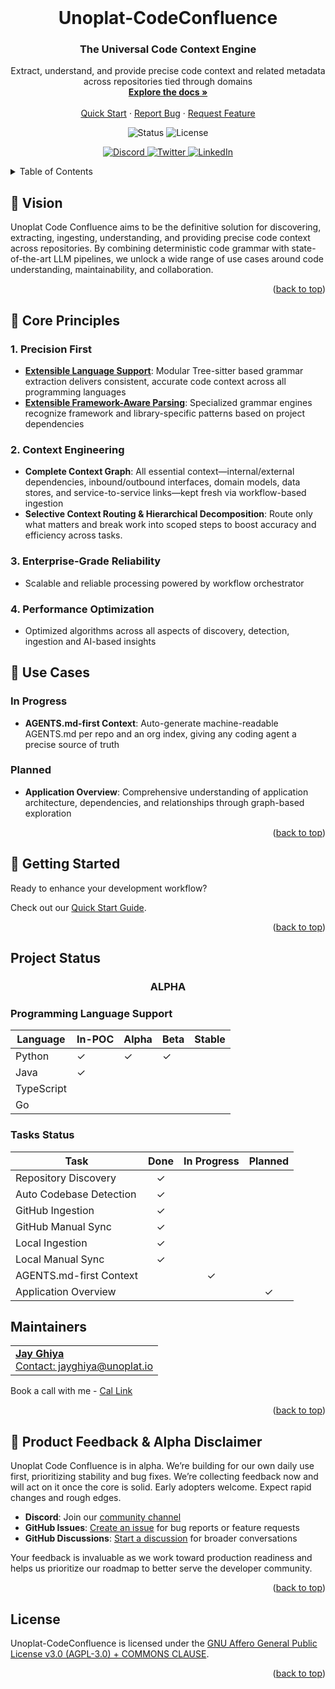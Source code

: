 <!-- PROJECT LOGO -->
<br />
<div align="center">
  <!-- If you have a logo, uncomment and use this
  <a href="https://github.com/unoplat/unoplat-code-confluence">
    <img src="images/logo.png" alt="Logo" width="80" height="80">
  </a>
  -->

  <h1 align="center">Unoplat-CodeConfluence</h1>
  <h3 align="center">The Universal Code Context Engine</h3>

  <p align="center">
    Extract, understand, and provide precise code context and related metadata across repositories tied through domains
    <br />
    <a href="https://docs.unoplat.io"><strong>Explore the docs »</strong></a>
    <br />
    <br />
    <a href="https://docs.unoplat.io/docs/category/quickstart">Quick Start</a>
    ·
    <a href="https://github.com/unoplat/unoplat-code-confluence/issues">Report Bug</a>
    ·
    <a href="https://github.com/unoplat/unoplat-code-confluence/issues">Request Feature</a>
  </p>
  
  <!-- PROJECT SHIELDS -->
  <p align="center">
    <img src="https://img.shields.io/badge/Status-ALPHA-orange" alt="Status" />
    <img src="https://img.shields.io/badge/License-AGPL%203.0-blue" alt="License" />
  </p>
  
  <!-- SOCIAL SHIELDS -->
  <p align="center">
    <a href="https://discord.com/channels/1131597983058755675/1169968780953260106">
      <img src="https://img.shields.io/badge/Discord-Join_Us-7289DA?style=flat&logo=discord&logoColor=white" alt="Discord" />
    </a>
    <a href="https://x.com/unoplatio">
      <img src="https://img.shields.io/badge/Twitter-Follow_Us-1DA1F2?style=flat&logo=twitter&logoColor=white" alt="Twitter" />
    </a>
    <a href="https://www.linkedin.com/company/unoplat/">
      <img src="https://img.shields.io/badge/LinkedIn-Connect-0077B5?style=flat&logo=linkedin&logoColor=white" alt="LinkedIn" />
    </a>
  </p>
</div>

<!-- TABLE OF CONTENTS -->
<details>
  <summary>Table of Contents</summary>
  <ol>
    <li><a href="#-vision">Vision</a></li>
    <li><a href="#-why-unoplat-codeconfluence">Why Unoplat-CodeConfluence?</a></li>
    <li><a href="#-for-knowledge-engine-and-ai-coding-assistants">For Knowledge Engine and AI Coding Assistants</a></li>
    <li><a href="#-getting-started">Getting Started</a></li>
    <li><a href="#project-status">Project Status</a>
      <ul>
        <li><a href="#programming-language-support">Programming Language Support</a></li>
        <li><a href="#tasks-status">Tasks Status</a></li>
        <li><a href="#code-grammar">Code Grammar</a></li>
      </ul>
    </li>
    <li><a href="#creditsheeroessupportersinspirations">Credits/Heroes/Supporters/Inspirations</a></li>
    <li><a href="#maintainers">Maintainers</a></li>
    <li><a href="#-product-feedback">Product Feedback</a></li>
    <li><a href="#community-channel">Community Channel</a></li>
    <li><a href="#license">License</a></li>
  </ol>
</details>

<!-- VISION SECTION -->
## 🎯 Vision

Unoplat Code Confluence aims to be the definitive solution for discovering, extracting, ingesting, understanding, and providing precise code context across repositories. By combining deterministic code grammar with state-of-the-art LLM pipelines, we unlock a wide range of use cases around code understanding, maintainability, and collaboration.

<p align="right">(<a href="#top">back to top</a>)</p>

<!-- WHY SECTION -->
## 🌟 Core Principles

### 1. **Precision First**
- **[Extensible Language Support](https://github.com/unoplat/unoplat-code-confluence/tree/main/unoplat-code-confluence-ingestion/code-confluence-flow-bridge/src/code_confluence_flow_bridge/parser/queries)**: Modular Tree-sitter based grammar extraction delivers consistent, accurate code context across all programming languages
- **[Extensible Framework-Aware Parsing](https://docs.unoplat.io/contribution/custom-framework-schema)**: Specialized grammar engines recognize framework and library-specific patterns based on project dependencies

### 2. **Context Engineering**
- **Complete Context Graph**: All essential context—internal/external dependencies, inbound/outbound interfaces, domain models, data stores, and service-to-service links—kept fresh via workflow-based ingestion
- **Selective Context Routing & Hierarchical Decomposition**: Route only what matters and break work into scoped steps to boost accuracy and efficiency across tasks.

### 3. **Enterprise-Grade Reliability**
- Scalable and reliable processing powered by workflow orchestrator

### 4. **Performance Optimization**
- Optimized algorithms across all aspects of discovery, detection, ingestion and AI-based insights

## 🚀 Use Cases

### In Progress
- **AGENTS.md-first Context**: Auto-generate machine-readable AGENTS.md per repo and an org index, giving any coding agent a precise source of truth

### Planned
- **Application Overview**: Comprehensive understanding of application architecture, dependencies, and relationships through graph-based exploration

<p align="right">(<a href="#top">back to top</a>)</p>

<!-- GETTING STARTED SECTION -->
## 🚀 Getting Started

Ready to enhance your development workflow?

Check out our [Quick Start Guide](https://docs.unoplat.io/).

<p align="right">(<a href="#top">back to top</a>)</p>

<!-- PROJECT STATUS SECTION -->
## Project Status

<div align="center">
  <h3>ALPHA</h3>
</div>

### Programming Language Support

| Language   | In-POC | Alpha | Beta | Stable |
|------------|--------|-------|------|--------|
| Python     | ✓      | ✓     | ✓    |        |
| Java       | ✓      |       |      |        |
| TypeScript |        |       |      |        |
| Go         |        |       |      |        |

### Tasks Status

| Task                       | Done | In Progress | Planned |
|----------------------------|:----:|:-----------:|:-------:|
| Repository Discovery       |  ✓   |             |         |
| Auto Codebase Detection    |  ✓   |             |         |
| GitHub Ingestion           |  ✓   |             |         |
| GitHub Manual Sync         |  ✓   |             |         |
| Local Ingestion            |  ✓   |             |         |
| Local Manual Sync          |  ✓   |             |         |
| AGENTS.md-first Context    |      |       ✓     |         |
| Application Overview       |      |             |    ✓    |

<!-- MAINTAINERS SECTION -->
## Maintainers

<table>
  <tr>
    <td>
      <a href="https://github.com/JayGhiya">
        <strong>Jay Ghiya</strong>
        <br>
        Contact: jayghiya@unoplat.io
      </a>
    </td>
  </tr>
</table>
<p>Book a call with me - <a href="https://cal.com/jay-ghiya/15min">Cal Link</a></p>

<p align="right">(<a href="#top">back to top</a>)</p>

<!-- PRODUCT FEEDBACK SECTION -->
## 💬 Product Feedback & Alpha Disclaimer

Unoplat Code Confluence is in alpha. We’re building for our own daily use first, prioritizing stability and bug fixes. We’re collecting feedback now and will act on it once the core is solid. Early adopters welcome. Expect rapid changes and rough edges.

- **Discord**: Join our [community channel](https://discord.com/channels/1131597983058755675/1169968780953260106)
- **GitHub Issues**: [Create an issue](https://github.com/unoplat/unoplat-code-confluence/issues) for bug reports or feature requests
- **GitHub Discussions**: [Start a discussion](https://github.com/unoplat/unoplat-code-confluence/discussions) for broader conversations

Your feedback is invaluable as we work toward production readiness and helps us prioritize our roadmap to better serve the developer community.

<p align="right">(<a href="#top">back to top</a>)</p>

<!-- LICENSE SECTION -->
## License

Unoplat-CodeConfluence is licensed under the [GNU Affero General Public License v3.0 (AGPL-3.0) + COMMONS CLAUSE](LICENSE).

<p align="right">(<a href="#top">back to top</a>)</p>

<!-- ANCHOR FOR BACK TO TOP LINKS -->
<a name="top"></a>

